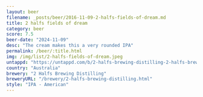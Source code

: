 ```yaml
---
layout: beer
filename: _posts/beer/2016-11-09-2-halfs-fields-of-dream.md
title: 2 halfs fields of dream
category: beer
score: 7.5
beer-date: "2024-11-09"
desc: "The cream makes this a very rounded IPA"
permalink: /beer/:title.html
img: /img/list/2-halfs-fields-of-dream.jpeg
untappd: "https://untappd.com/b/2-halfs-brewing-distilling-2-halfs-brewing-distilling-fields-of-dream-2024/5817889"
country: "Australia"
brewery: "2 Halfs Brewing Distilling"
breweryURL: "/brewery/2-halfs-brewing-distilling.html"
style: "IPA - American"
---
```

